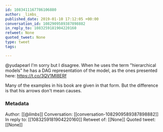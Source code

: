 ```yaml
---
id: 1083411167786106880
author: _limbs_
published_date: 2019-01-10 17:12:05 +00:00
conversation_id: 1082909589387898882
in_reply_to: 1083259181904220160
retweet: None
quoted_tweet: None
type: tweet
tags:

---
```


@yudapearl I'm sorry but I disagree. When he uses the term "hierarchical models" he has a DAG representation of the model, as the ones presented here: https://t.co/3QV1MI8ERf

Many of the examples in his book are given in that form. But the difference is that his arrows don't mean causes.

### Metadata

Author: [[@_limbs_]]
Conversation: [[conversation-1082909589387898882]]
In reply to: [[1083259181904220160]]
Retweet of: [[None]]
Quoted tweet: [[None]]
